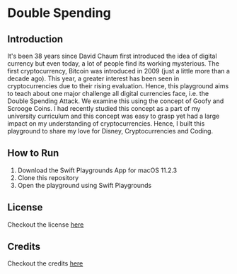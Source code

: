 # Double Spending
 
## Introduction

It's been 38 years since David Chaum first introduced the idea of digital currency but even today, a lot of people find its working mysterious. The first cryptocurrency, Bitcoin was introduced in 2009 (just a little more than a decade ago). This year, a greater interest has been seen in cryptocurrencies due to their rising evaluation. Hence, this playground aims to teach about one major challenge all digital currencies face, i.e. the Double Spending Attack. We examine this using the concept of Goofy and Scrooge Coins. I had recently studied this concept as a part of my university curriculum and this concept was easy to grasp yet had a large impact on my understanding of cryptocurrencies. Hence, I built this playground to share my love for Disney, Cryptocurrencies and Coding.

## How to Run

1. Download the Swift Playgrounds App for macOS 11.2.3
2. Clone this repository
3. Open the playground using Swift Playgrounds

## License

Checkout the license [here](https://github.com/garima94921/DoubleSpensing-WWDC21/blob/main/LICENSE)

## Credits

Checkout the credits [here](https://github.com/garima94921/DoubleSpensing-WWDC21/blob/main/credits.md)
